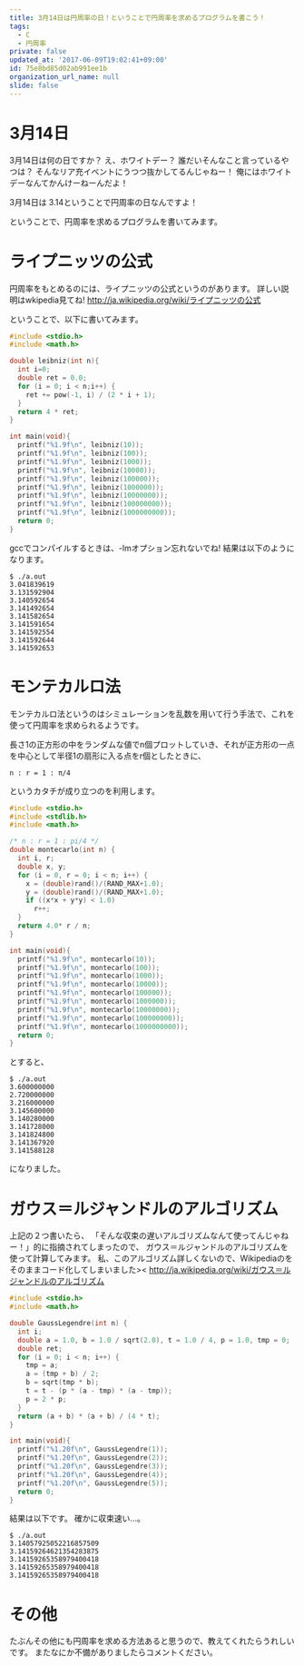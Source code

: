 ```yaml
---
title: 3月14日は円周率の日！ということで円周率を求めるプログラムを書こう！
tags:
  - C
  - 円周率
private: false
updated_at: '2017-06-09T19:02:41+09:00'
id: 75e8bd85d02ab991ee1b
organization_url_name: null
slide: false
---
```


# 3月14日

3月14日は何の日ですか？
え、ホワイトデー？
誰だいそんなこと言っているやつは？
そんなリア充イベントにうつつ抜かしてるんじゃねー！
俺にはホワイトデーなんてかんけーねーんだよ！

3月14日は
3.14ということで円周率の日なんですよ！

ということで、円周率を求めるプログラムを書いてみます。

# ライプニッツの公式
円周率をもとめるのには、ライプニッツの公式というのがあります。
詳しい説明はwkipedia見てね!
http://ja.wikipedia.org/wiki/ライプニッツの公式

ということで、以下に書いてみます。

```pi.c
#include <stdio.h>
#include <math.h>

double leibniz(int n){
  int i=0;
  double ret = 0.0;
  for (i = 0; i < n;i++) {
    ret += pow(-1, i) / (2 * i + 1);
  }
  return 4 * ret;
}

int main(void){
  printf("%1.9f\n", leibniz(10));
  printf("%1.9f\n", leibniz(100));
  printf("%1.9f\n", leibniz(1000));
  printf("%1.9f\n", leibniz(10000));
  printf("%1.9f\n", leibniz(100000));
  printf("%1.9f\n", leibniz(1000000));
  printf("%1.9f\n", leibniz(10000000));
  printf("%1.9f\n", leibniz(100000000));
  printf("%1.9f\n", leibniz(1000000000));
  return 0;
}
```

gccでコンパイルするときは、-lmオプション忘れないでね!
結果は以下のようになります。

```shell-session
$ ./a.out
3.041839619
3.131592904
3.140592654
3.141492654
3.141582654
3.141591654
3.141592554
3.141592644
3.141592653
```

# モンテカルロ法

モンテカルロ法というのはシミュレーションを乱数を用いて行う手法で、これを使って円周率を求められるようです。

長さ1の正方形の中をランダムな値でn個プロットしていき、それが正方形の一点を中心として半径1の扇形に入る点をr個としたときに、

```
n : r = 1 : π/4
```

というカタチが成り立つのを利用します。

```pi2.c
#include <stdio.h>
#include <stdlib.h>
#include <math.h>

/* n : r = 1 : pi/4 */
double montecarlo(int n) {
  int i, r;
  double x, y;
  for (i = 0, r = 0; i < n; i++) {
    x = (double)rand()/(RAND_MAX+1.0);
    y = (double)rand()/(RAND_MAX+1.0);
    if ((x*x + y*y) < 1.0)
      r++;
  }
  return 4.0* r / n;
}

int main(void){
  printf("%1.9f\n", montecarlo(10));
  printf("%1.9f\n", montecarlo(100));
  printf("%1.9f\n", montecarlo(1000));
  printf("%1.9f\n", montecarlo(10000));
  printf("%1.9f\n", montecarlo(100000));
  printf("%1.9f\n", montecarlo(1000000));
  printf("%1.9f\n", montecarlo(10000000));
  printf("%1.9f\n", montecarlo(100000000));
  printf("%1.9f\n", montecarlo(1000000000));
  return 0;
}
```

とすると、

```shell-session
$ ./a.out
3.600000000
2.720000000
3.216000000
3.145600000
3.140280000
3.141728000
3.141824800
3.141367920
3.141588128
```

になりました。

# ガウス＝ルジャンドルのアルゴリズム
上記の２つ書いたら、
「そんな収束の遅いアルゴリズムなんて使ってんじゃねー！」的に指摘されてしまったので、
ガウス＝ルジャンドルのアルゴリズムを使って計算してみます。
私、このアルゴリズム詳しくないので、Wikipediaのをそのままコード化してしまいました><
http://ja.wikipedia.org/wiki/ガウス＝ルジャンドルのアルゴリズム


```pi3.c
#include <stdio.h>
#include <math.h>

double GaussLegendre(int n) {
  int i;
  double a = 1.0, b = 1.0 / sqrt(2.0), t = 1.0 / 4, p = 1.0, tmp = 0;
  double ret;
  for (i = 0; i < n; i++) {
    tmp = a;
    a = (tmp + b) / 2;
    b = sqrt(tmp * b);
    t = t - (p * (a - tmp) * (a - tmp));
    p = 2 * p;
  }
  return (a + b) * (a + b) / (4 * t);
}

int main(void){
  printf("%1.20f\n", GaussLegendre(1));
  printf("%1.20f\n", GaussLegendre(2));
  printf("%1.20f\n", GaussLegendre(3));
  printf("%1.20f\n", GaussLegendre(4));
  printf("%1.20f\n", GaussLegendre(5));
  return 0;
}
```

結果は以下です。
確かに収束速い…。

```shell-session
$ ./a.out
3.14057925052216857509
3.14159264621354283875
3.14159265358979400418
3.14159265358979400418
3.14159265358979400418

```


# その他

たぶんその他にも円周率を求める方法あると思うので、教えてくれたらうれしいです。
またなにか不備がありましたらコメントください。


